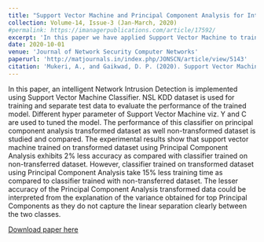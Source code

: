 ```yaml
---
title: "Support Vector Machine and Principal Component Analysis for Intrusion Detection System"
collection: Volume-14, Issue-3 (Jan-March, 2020)
#permalink: https://imanagerpublications.com/article/17592/
excerpt: 'In this paper we have applied Support Vector Machine to train Network Intrusion Detection System with and without Principal Component Analysis.'
date: 2020-10-01
venue: 'Journal of Network Security Computer Networks'
paperurl: 'http://matjournals.in/index.php/JONSCN/article/view/5143'
citation: 'Mukeri, A., and Gaikwad, D. P. (2020). Support Vector Machine and Principal Component Analysis for Intrusion Detection System. <i>i-manager's Journal on Software Engineering </i>, 14(3), 42-49'
---
```


In this paper, an intelligent Network Intrusion Detection is implemented using Support Vector Machine Classifier. NSL KDD dataset is used for training and separate test data to evaluate the performance of the trained model. Different hyper parameter of Support Vector Machine viz. Y and C are used to tuned the model. The performance of this classifier on principal component analysis transformed dataset as well non-transformed dataset is studied and compared. The experimental results show that support vector machine trained on transformed dataset using Principal Component Analysis exhibits 2% less accuracy as compared with classifier trained on non-transferred dataset. However, classifier trained on transformed dataset using Principal Component Analysis take 15% less training time as compared to classifier trained with non-transferred dataset. The lesser accuracy of the Principal Component Analysis transformed data could be interpreted from the explanation of the variance obtained for top Principal Components as they do not capture the linear separation clearly between the two classes.

[Download paper here](https://imanagerpublications.com/article/17592/)
